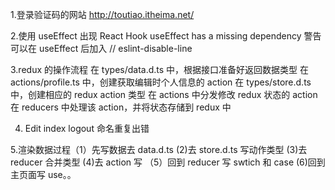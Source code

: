 1.登录验证码的网站 http://toutiao.itheima.net/

2.使用 useEffect 出现 React Hook useEffect has a missing dependency 警告
可以在 useEffect 后加入
// eslint-disable-line

3.redux 的操作流程
在 types/data.d.ts 中，根据接口准备好返回数据类型
在 actions/profile.ts 中，创建获取编辑时个人信息的 action
在 types/store.d.ts 中，创建相应的 redux action 类型
在 actions 中分发修改 redux 状态的 action
在 reducers 中处理该 action，并将状态存储到 redux 中

4. Edit index logout 命名重复出错

5.渲染数据过程（1）先写数据去 data.d.ts (2)去 store.d.ts 写动作类型 (3)去 reducer 合并类型 (4)去 action 写 （5）回到 reducer 写 swtich 和 case
(6)回到主页面写 use。。
